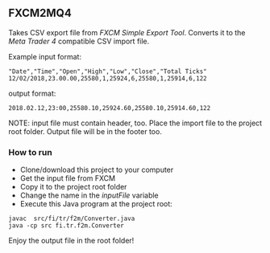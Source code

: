 ## FXCM2MQ4

Takes CSV export file from _FXCM Simple Export Tool_. Converts it to the _Meta Trader 4_ compatible
CSV import file.
 
Example input format: 

```
"Date","Time","Open","High","Low","Close","Total Ticks"
12/02/2018,23.00.00,25580,1,25924,6,25580,1,25914,6,122
```
 
output format:

```
2018.02.12,23:00,25580.10,25924.60,25580.10,25914.60,122
```

NOTE: input file must contain header, too. Place the import file to the
project root folder. Output file will be in the footer too.
 
### How to run

- Clone/download this project to your computer
- Get the input file from FXCM
- Copy it to the project root folder
- Change the name in the _inputFile_ variable
- Execute this Java program at the project root:

```
javac  src/fi/tr/f2m/Converter.java
java -cp src fi.tr.f2m.Converter
```

Enjoy the output file in the root folder!
